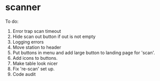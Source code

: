 # scanner
To do:
1. Error trap scan timeout
2. Hide scan out button if out is not empty
3. Logging errors
4. Move station to header
5. Put buttons in menu and add large button to landing page for 'scan'.
6. Add icons to buttons.
7. Make table look nicer
8. Fix 're-scan' set up.
9. Code audit
